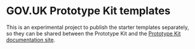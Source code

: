# GOV.UK Prototype Kit templates

This is an experimental project to publish the starter templates separately, so
they can be shared between the Prototype Kit and the [Prototype Kit documentation
site](https://govuk-prototype-kit.herokuapp.com).
